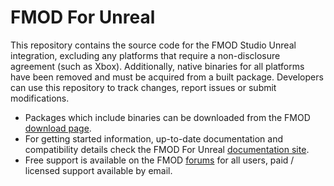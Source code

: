 # FMOD For Unreal

This repository contains the source code for the FMOD Studio Unreal integration, excluding any platforms that require a non-disclosure agreement (such as Xbox). Additionally, native binaries for all platforms have been removed and must be acquired from a built package. Developers can use this repository to track changes, report issues or submit modifications.

* Packages which include binaries can be downloaded from the FMOD [download page](https://fmod.com/download#unrealintegration).
* For getting started information, up-to-date documentation and compatibility details check the FMOD For Unreal [documentation site](https://fmod.com/docs/2.01/unreal).
* Free support is available on the FMOD [forums](https://qa.fmod.com/c/ue4) for all users, paid / licensed support available by email.